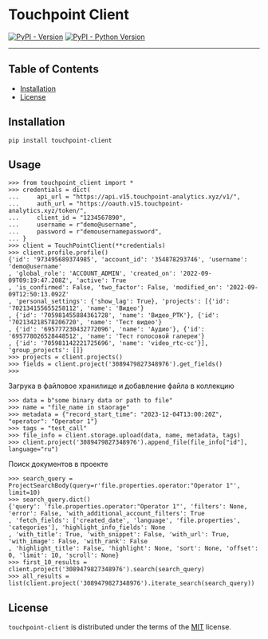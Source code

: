 # Touchpoint Client

[![PyPI - Version](https://img.shields.io/pypi/v/touchpoint-client.svg)](https://pypi.org/project/touchpoint-client)
[![PyPI - Python Version](https://img.shields.io/pypi/pyversions/touchpoint-client.svg)](https://pypi.org/project/touchpoint-client)

-----

## Table of Contents

- [Installation](#installation)
- [License](#license)

## Installation

```console
pip install touchpoint-client
```

## Usage
```pycon
>>> from touchpoint_client import *
>>> credentials = dict(
...     api_url = "https://api.v15.touchpoint-analytics.xyz/v1/",
...     auth_url = "https://oauth.v15.touchpoint-analytics.xyz/token/",
...     client_id = "1234567890",
...     username = r"demo@username",
...     password = r"demousernamepassword",
... }
>>> client = TouchPointClient(**credentials)
>>> client.profile.profile()    
{'id': '973495689374985', 'account_id': '354878293746', 'username': 'demo@username'
, 'global_role': 'ACCOUNT_ADMIN', 'created_on': '2022-09-09T09:19:47.208Z', 'active': True
, 'is_confirmed': False, 'two_factor': False, 'modified_on': '2022-09-09T12:50:13.092Z'
, 'personal_settings': {'show_lag': True}, 'projects': [{'id': '702134155655258112', 'name': 'Видео'}
, {'id': '705981455884361728', 'name': 'Видео_РТК'}, {'id': '702134218578206720', 'name': 'Тест видео'}
, {'id': '695777230432772096', 'name': 'Аудио'}, {'id': '695778026528448512', 'name': 'Тест голосовой галереи'}
, {'id': '705981142221725696', 'name': 'video_rtc-cc'}], 'group_projects': []}
>>> projects = client.projects()
>>> fields = client.project('3089479827348976').get_fields()
>>>

```
Загрука в файловое хранилище и добавление файла в коллекцию
```pycon
>>> data = b"some binary data or path to file"
>>> name = "file_name in staorage"
>>> metadata = {"record_start_time": "2023-12-04T13:00:20Z", "operator": "Operator 1"}
>>> tags = "test_call"
>>> file_info = client.storage.upload(data, name, metadata, tags)
>>> client.project('3089479827348976').append_file(file_info["id"], language="ru")
```

Поиск документов в проекте
```pycon
>>> search_query = ProjectSearchBody(query=r'file.properties.operator:"Operator 1"', limit=10)      
>>> search_query.dict()
{'query': 'file.properties.operator:"Operator 1"', 'filters': None, 'error': False, 'with_additional_account_filters': True
, 'fetch_fields': ['created_date', 'language', 'file.properties', 'categories'], 'highlight_info_fields': None
, 'with_title': True, 'with_snippet': False, 'with_url': True, 'with_image': False, 'with_rank': False
, 'highlight_title': False, 'highlight': None, 'sort': None, 'offset': 0, 'limit': 10, 'scroll': None}
>>> first_10_results = client.project('3089479827348976').search(search_query)
>>> all_results = list(client.project('3089479827348976').iterate_search(search_query))
```

## License

`touchpoint-client` is distributed under the terms of the [MIT](https://spdx.org/licenses/MIT.html) license.

